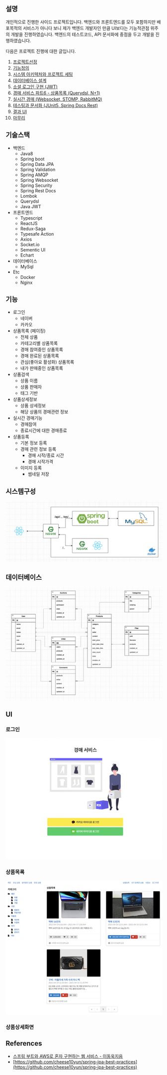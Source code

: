 ## 설명
개인적으로 진행한 사이드 프로젝트입니다. 백엔드와 프론트엔드를 모두 포함하지만 배포목적의 서비스가 아니다 보니 제가 백엔드 개발자인 만큼 UI보다는 기능적관점 위주의 개발을 진행하였습니다. 백엔드의 테스트코드, API 문서화에 중점을 두고 개발을 진행하였습니다. 

다음은 프로젝트 진행에 대한 글입니다.
1. [프로젝트선정](https://youngwonseo.github.io/%EA%B2%BD%EB%A7%A4-%EC%84%9C%EB%B9%84%EC%8A%A4-%ED%8C%8C%ED%8A%B8-1-%ED%94%84%EB%A1%9C%EC%A0%9D%ED%8A%B8-%EC%84%A0%EC%A0%95%ED%95%98%EA%B8%B0)
2. [기능정의](https://youngwonseo.github.io/%EA%B2%BD%EB%A7%A4-%EC%84%9C%EB%B9%84%EC%8A%A4-%ED%8C%8C%ED%8A%B8-2-%EA%B8%B0%EB%8A%A5%EC%A0%95%EC%9D%98)
3. [시스템 아키텍처와 프로젝트 세팅](https://youngwonseo.github.io/%EA%B2%BD%EB%A7%A4-%EC%84%9C%EB%B9%84%EC%8A%A4-%ED%8C%8C%ED%8A%B8-3-%EC%8B%9C%EC%8A%A4%ED%85%9C-%EC%95%84%ED%82%A4%ED%85%8D%EC%B2%98%EC%99%80-%ED%94%84%EB%A1%9C%EC%A0%9D%ED%8A%B8-%EC%84%B8%ED%8C%85)
4. [데이터베이스 설계](https://youngwonseo.github.io/%EA%B2%BD%EB%A7%A4-%EC%84%9C%EB%B9%84%EC%8A%A4-%ED%8C%8C%ED%8A%B8-4-%EB%8D%B0%EC%9D%B4%ED%84%B0%EB%B2%A0%EC%9D%B4%EC%8A%A4-%EC%84%A4%EA%B3%84)
5. [소셜 로그인 구현 (JWT)](https://youngwonseo.github.io/%EA%B2%BD%EB%A7%A4-%EC%84%9C%EB%B9%84%EC%8A%A4-%ED%8C%8C%ED%8A%B8-5-%EC%86%8C%EC%85%9C-%EB%A1%9C%EA%B7%B8%EC%9D%B8-%EA%B5%AC%ED%98%84-jwt)
6. [경매 서비스 파트6 - 상품목록 (Querydsl, N+1)](https://youngwonseo.github.io/%EA%B2%BD%EB%A7%A4-%EC%84%9C%EB%B9%84%EC%8A%A4-%ED%8C%8C%ED%8A%B8-6-%EC%83%81%ED%92%88%EB%AA%A9%EB%A1%9D-querydsl-n-1)
7. [실시간 경매 (Websocket, STOMP, RabbitMQ)](https://youngwonseo.github.io/%EA%B2%BD%EB%A7%A4-%EC%84%9C%EB%B9%84%EC%8A%A4-%ED%8C%8C%ED%8A%B8-7-%EC%8B%A4%EC%8B%9C%EA%B0%84-%EA%B2%BD%EB%A7%A4-websocket-stomp-rabbit-mq)
8. [테스팅과 문서화 (JUnit5, Spring Docs Rest)](https://youngwonseo.github.io/%EA%B2%BD%EB%A7%A4-%EC%84%9C%EB%B9%84%EC%8A%A4-%ED%8C%8C%ED%8A%B8-8-%ED%85%8C%EC%8A%A4%ED%8C%85%EA%B3%BC-%EB%AC%B8%EC%84%9C%ED%99%94-j-unit-5-spring-docs-rest)
9. [결과 UI](https://youngwonseo.github.io/%EA%B2%BD%EB%A7%A4-%EC%84%9C%EB%B9%84%EC%8A%A4-%ED%8C%8C%ED%8A%B8-9-%EA%B2%B0%EA%B3%BC-ui)
10. [마무리](https://youngwonseo.github.io/%EA%B2%BD%EB%A7%A4-%EC%84%9C%EB%B9%84%EC%8A%A4-%ED%8C%8C%ED%8A%B8-10-%EB%A7%88%EB%AC%B4%EB%A6%AC)

## 기술스택

* 백엔드
  * Java8
  * Spring boot
  * Spring Data JPA
  * Spring Validation
  * Spring AMQP
  * Spring Websocket
  * Spring Security
  * Spring Rest Docs
  * Lombok
  * Querydsl
  * Java JWT
* 프론트엔드
  * Typescript
  * ReactJS
  * Redux-Saga
  * Typesafe Action
  * Axios
  * Socket.io
  * Sementic UI
  * Echart
* 데이터베이스
  * MySql
* Etc
  * Docker
  * Nginx


## 기능
* 로그인
  * 네이버
  * 카카오
* 상품목록 (페이징)
  * 전체 상품
  * 카테고리별 상품목록
  * 경매 참여중인 상품목록
  * 경매 완료된 상품목록
  * 관심(좋아요 활성화) 상품목록
  * 내가 판매중인 상품목록
* 상품검색
  * 상품 이름
  * 상품 판매자
  * 태그 기반
* 상품상세정보
  * 상품 상세정보
  * 해당 상품의 경매관련 정보
* 실시간 경매기능
  * 경매참여
  * 종료시간에 대한 경매종료
* 상품등록
  * 기본 정보 등록
  * 경매 관련 정보 등록
    * 경매 시작/종료 시간
    * 경매 시작가격
  * 이미지 등록
    * 썸네일 저장

## 시스템구성
![](./docs/system.png)


## 데이터베이스
![](./docs/database.png)


## UI
### 로그인
![](./docs/screenshot-login.png)

### 상품목록
![](./docs/screenshot-main.png)

### 상품상세화면






## References
* [스프링 부트와 AWS로 혼자 구현하는 웹 서비스 - 이동욱지음](http://www.kyobobook.co.kr/product/detailViewKor.laf?ejkGb=KOR&mallGb=KOR&barcode=9788965402602&orderClick=LEa&Kc=)
* [https://github.com/cheese10yun/spring-jpa-best-practices](https://github.com/cheese10yun/spring-jpa-best-practices)